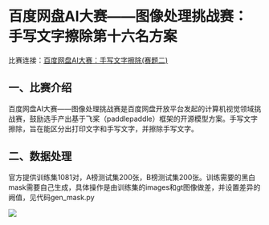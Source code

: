 # 百度网盘AI大赛——图像处理挑战赛：手写文字擦除第十六名方案
   
比赛连接：[百度网盘AI大赛：手写文字擦除(赛题二)](https://aistudio.baidu.com/aistudio/competition/detail/129/0/introduction)

## 一、比赛介绍
百度网盘AI大赛——图像处理挑战赛是百度网盘开放平台发起的计算机视觉领域挑战赛，鼓励选手产出基于飞桨（paddlepaddle）框架的开源模型方案。手写文字擦除，旨在能区分出打印文字和手写文字，并擦除手写文字。

## 二、数据处理
官方提供训练集1081对，A榜测试集200张，B榜测试集200张。训练需要的黑白mask需要自己生成，具体操作是由训练集的images和gt图像做差，并设置差异的阙值，见代码gen_mask.py

![](https://ai-studio-static-online.cdn.bcebos.com/cd3e3041e72843f9b702c3c2314067d6fdb0fec237654086be1f3ca79f031b14)
